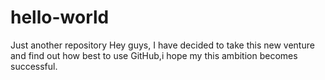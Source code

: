 # hello-world
Just another repository
Hey guys,
I have decided to take this new venture and find out how best to use GitHub,i hope my this ambition becomes successful.
